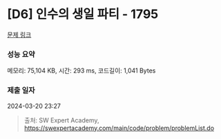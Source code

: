 # [D6] 인수의 생일 파티 - 1795 

[문제 링크](https://swexpertacademy.com/main/code/problem/problemDetail.do?contestProbId=AV4xuqCqBeUDFAUx) 

### 성능 요약

메모리: 75,104 KB, 시간: 293 ms, 코드길이: 1,041 Bytes

### 제출 일자

2024-03-20 23:27



> 출처: SW Expert Academy, https://swexpertacademy.com/main/code/problem/problemList.do